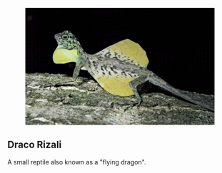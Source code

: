 <figure class="image">

![](/static/files/discoveries/draco-rizali.jpg)

</figure>

## Draco Rizali

A small reptile also known as a "flying dragon".
